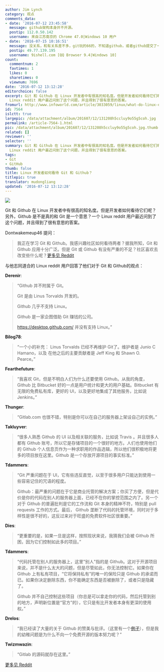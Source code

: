 ```yaml
---
author: Jim Lynch
category: 观点
comments_data:
- date: '2016-07-12 23:45:58'
  message: github架构本身并不开源。
  postip: 112.0.50.142
  username: 来自江苏南京的 Chrome 47.0|Windows 10 用户
- date: '2016-07-15 10:16:51'
  message: 没关系，和有关系差不多，git玩的66的，不知道github，或者github提交了一大堆代码，没用过git，都不现实吧
  postip: 49.77.139.195
  username: 9ishell.com [QQ Browser 9.4|Windows 10]
count:
  commentnum: 2
  favtimes: 1
  likes: 0
  sharetimes: 0
  viewnum: 7696
date: '2016-07-12 13:12:28'
editorchoice: false
excerpt: Git 和 Github 在 Linux 开发者中有很高的知名度。但是开发者如何看待它们呢？另外，Github 是不是真的和 Git 是一个意思？一个
  Linux reddit 用户最近问到了这个问题，并且得到了很有意思的答案。
fromurl: http://www.infoworld.com/article/3033059/linux/what-do-linux-developers-think-of-git-and-github.html
id: 7564
islctt: true
largepic: /data/attachment/album/201607/12/131208h5ccluy9o55g5coh.jpg
permalink: /article-7564-1.html
pic: /data/attachment/album/201607/12/131208h5ccluy9o55g5coh.jpg.thumb.jpg
related: []
reviewer: ''
selector: ''
summary: Git 和 Github 在 Linux 开发者中有很高的知名度。但是开发者如何看待它们呢？另外，Github 是不是真的和 Git 是一个意思？一个
  Linux reddit 用户最近问到了这个问题，并且得到了很有意思的答案。
tags:
- Git
- GitHub
thumb: false
title: Linux 开发者如何看待 Git 和 Github？
titlepic: true
translator: mudongliang
updated: '2016-07-12 13:12:28'
---
```


![](/data/attachment/album/201607/12/131208h5ccluy9o55g5coh.jpg)


Git 和 Github 在 Linux 开发者中有很高的知名度。但是开发者如何看待它们呢？另外，Github 是不是真的和 Git 是一个意思？一个 Linux reddit 用户最近问到了这个问题，并且得到了很有意思的答案。


Dontwakemeup46 提问：



> 
> 我正在学习 Git 和 Github。我感兴趣社区如何看待两者？据我所知，Git 和 Github 应用十分广泛。但是 Git 或 Github 有没有严重的不足？社区喜欢去改变些什么呢？[更多见 Reddit](https://www.reddit.com/r/linux/comments/45jy59/the_popularity_of_git_and_github/)
> 
> 
> 


与他志同道合的 Linux reddit 用户回答了他们对于 Git 和 Github的观点：


**Derenir**: 



> 
> “Github 并不附属于 Git。
> 
> 
> Git 是由 Linus Torvalds 开发的。
> 
> 
> Github 几乎不支持 Linux。
> 
> 
> Github 是一家企图借助 Git 赚钱的公司。
> 
> 
> <https://desktop.github.com/> 并没有支持 Linux。”
> 
> 
> 


**Bilog78**: 



> 
> “一个小的补充： Linus Torvalds 已经不再维护 Git了。维护者是 Junio C Hamano，以及 在他之后的主要贡献者是 Jeff King 和 Shawn O. Pearce。”
> 
> 
> 


**Fearthefuture**: 



> 
> “我喜欢 Git，但是不明白人们为什么还要使用 Github。从我的角度，Github 比 Bitbucket 好的一点是用户统计和更大的用户基础。Bitbucket 有无限的免费私有库，更好的 UI，以及更好地集成了其他服务，比如说 Jenkins。”
> 
> 
> 


**Thunger**: 



> 
> “Gitlab.com 也很不错，特别是你可以在自己的服务器上架设自己的实例。”
> 
> 
> 


**Takluyver**:



> 
> “很多人熟悉 Github 的 UI 以及相关联的服务，比如说 Travis 。并且很多人都有 Github 账号，所以它是存储项目的一个很好的地方。人们也使用他们的 Github 个人信息页作为一种求职用的作品选辑，所以他们很积极地将更多的项目放在这里。Github 是一个存放开源项目的事实标准。”
> 
> 
> 


**Tdammers**: 



> 
> “Git 严重问题在于 UI，它有些违反直觉，以至于很多用户只能达到使用一些容易记住的咒语的程度。
> 
> 
> Github：最严重的问题在于它是商业托管的解决方案；你买了方便，但是代价是你的代码在别人的服务器上面，已经不在你的掌控范围之内了。另一个对于 Github 的普遍批判是它的工作流和 Git 本身的精神不符，特别是 pull requests 工作的方式。最后， Github 垄断了代码的托管环境，同时对于多样性是很不好的，这反过来对于旺盛的免费软件社区很重要。”
> 
> 
> 


**Dies**: 



> 
> “更重要的是，如果一旦是这样，按照现状来说，我猜我们会被 Github 所困，因为它们控制如此多的项目。”
> 
> 
> 


**Tdammers**: 



> 
> “代码托管在别人的服务器上，这里"别人"指的是 Github。这对于开源项目来说，并不是什么太大的问题，但是尽管如此，你无法控制它。如果你在 Github 上有私有项目，“它将保持私有”的唯一的保险只是 Github 的承诺而已。如果你决定删除东西，你不能确定东西是否被删除了，或者只是隐藏了。
> 
> 
> Github 并不自己控制这些项目（你总是可以拿走你的代码，然后托管到别的地方，声明新位置是“官方”的），它只是有比开发者本身有更深的使用权。”
> 
> 
> 


**Drelos**: 



> 
> “我已经读了大量的关于 Github 的赞美与批评。（这里有一个[例子](http://www.wired.com/2015/06/problem-putting-worlds-code-github/)），但是我的幼稚问题是为什么不向一个免费开源的版本努力呢？”
> 
> 
> 


**Twizmwazin**: 



> 
> “Gitlab 的源码就存在这里。”
> 
> 
> 


[更多见 Reddit](https://www.reddit.com/r/linux/comments/45jy59/the_popularity_of_git_and_github/)